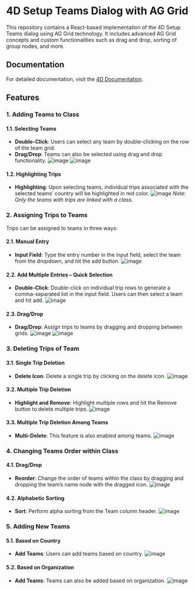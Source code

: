 # 4D Setup Teams Dialog with AG Grid

This repository contains a React-based implementation of the 4D Setup Teams dialog using AG Grid technology. It includes advanced AG Grid concepts and custom functionalities such as drag and drop, sorting of group nodes, and more.

## Documentation

For detailed documentation, visit the [4D Documentation](http://docs.showgroundsonline.com/documentation/team-scoring-draft/#9663).

## Features

### 1. Adding Teams to Class

#### 1.1. Selecting Teams
- **Double-Click**: Users can select any team by double-clicking on the row of the team grid.
- **Drag/Drop**: Teams can also be selected using drag and drop functionality.
![image](images/1.png)
![image](images/1.1.png)

#### 1.2. Highlighting Trips
- **Highlighting**: Upon selecting teams, individual trips associated with the selected teams’ country will be highlighted in red color.
![image](images/1.2.png)
*Note: Only the teams with trips are linked with a class.*

### 2. Assigning Trips to Teams

Trips can be assigned to teams in three ways:

#### 2.1. Manual Entry
- **Input Field**: Type the entry number in the input field, select the team from the dropdown, and hit the add button.
![image](images/2.1.png)

#### 2.2. Add Multiple Entries – Quick Selection
- **Double-Click**: Double-click on individual trip rows to generate a comma-separated list in the input field. Users can then select a team and hit add.
![image](images/2.2.png)

#### 2.3. Drag/Drop
- **Drag/Drop**: Assign trips to teams by dragging and dropping between grids.
![image](images/2.3.png)
![image](images/2.3.3.png)

### 3. Deleting Trips of Team

#### 3.1. Single Trip Deletion
- **Delete Icon**: Delete a single trip by clicking on the delete icon.
![image](images/3.1.png)

#### 3.2. Multiple Trip Deletion
- **Highlight and Remove**: Highlight multiple rows and hit the Remove button to delete multiple trips.
![image](images/3.2.png)

#### 3.3. Multiple Trip Deletion Among Teams
- **Multi-Delete**: This feature is also enabled among teams.
![image](images/3.3.png)

### 4. Changing Teams Order within Class

#### 4.1. Drag/Drop
- **Reorder**: Change the order of teams within the class by dragging and dropping the team’s name node with the dragged icon.
![image](images/4.1.png)

#### 4.2. Alphabetic Sorting
- **Sort**: Perform alpha sorting from the Team column header.
![image](images/4.2.png)

### 5. Adding New Teams

#### 5.1. Based on Country
- **Add Teams**: Users can add teams based on country.
![image](images/5.1.png)

#### 5.2. Based on Organization
- **Add Teams**: Teams can also be added based on organization.
![image](images/5.2.png)
